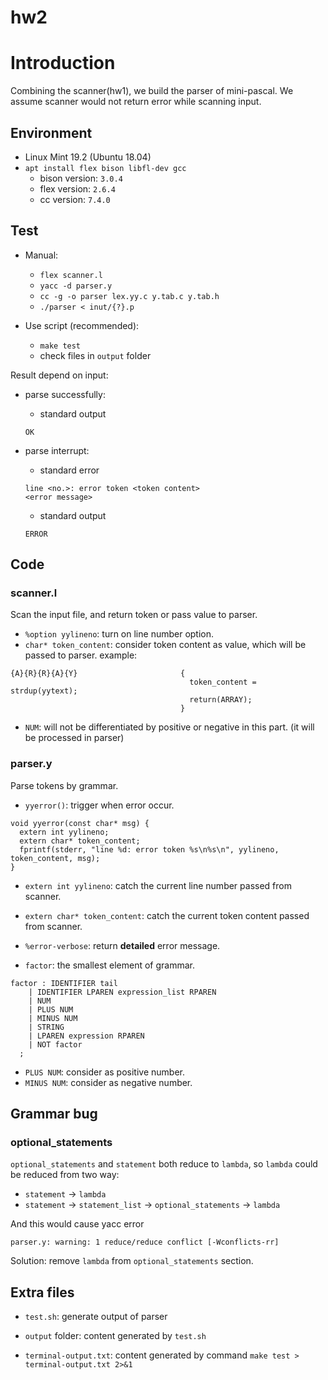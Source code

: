 # hw2
# Introduction
Combining the scanner(hw1), we build the parser of mini-pascal.
We assume scanner would not return error while scanning input.

## Environment
- Linux Mint 19.2 (Ubuntu 18.04)
- `apt install flex bison libfl-dev gcc`
  - bison version: `3.0.4`
  - flex version: `2.6.4`
  - cc version: `7.4.0`

## Test
- Manual:
  - `flex scanner.l`
  - `yacc -d parser.y`
  - `cc -g -o parser lex.yy.c y.tab.c y.tab.h`
  - `./parser < inut/{?}.p`

- Use script (recommended):
  - `make test`
  - check files in `output` folder

Result depend on input:
- parse successfully:
  - standard output
  ```
  OK
  ```

- parse interrupt:
  - standard error
  ```
  line <no.>: error token <token content>
  <error message>
  ```
  - standard output
  ```
  ERROR
  ```

## Code
### scanner.l
Scan the input file, and return token or pass value to parser.
- `%option yylineno`: turn on line number option.
- `char* token_content`: consider token content as value, which will be passed to parser.
example:
```
{A}{R}{R}{A}{Y}                       {
                                        token_content = strdup(yytext);
                                        return(ARRAY);
                                      }
```
- `NUM`: will not be differentiated by positive or negative in this part.
(it will be processed in parser)

### parser.y
Parse tokens by grammar.
- `yyerror()`: trigger when error occur.
```
void yyerror(const char* msg) {
  extern int yylineno;
  extern char* token_content;
  fprintf(stderr, "line %d: error token %s\n%s\n", yylineno, token_content, msg);
}
```
  - `extern int yylineno`: catch the current line number passed from scanner.
  - `extern char* token_content`: catch the current token content passed from scanner.

- `%error-verbose`: return __detailed__ error message.
- `factor`: the smallest element of grammar.
```
factor : IDENTIFIER tail
	| IDENTIFIER LPAREN expression_list RPAREN
	| NUM
	| PLUS NUM
	| MINUS NUM
	| STRING
	| LPAREN expression RPAREN
	| NOT factor
  ;
```
  - `PLUS NUM`: consider as positive number.
  - `MINUS NUM`: consider as negative number.

## Grammar bug
### optional_statements
`optional_statements` and `statement` both reduce to `lambda`,
so `lambda` could be reduced from two way:
- `statement` -> `lambda`
- `statement` -> `statement_list` -> `optional_statements` -> `lambda`

And this would cause yacc error
```
parser.y: warning: 1 reduce/reduce conflict [-Wconflicts-rr]
```
Solution: remove `lambda` from `optional_statements` section.

## Extra files
- `test.sh`:
generate output of parser

- `output` folder:
content generated by `test.sh`

- `terminal-output.txt`:
content generated by command `make test > terminal-output.txt 2>&1`
